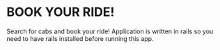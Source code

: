 # BOOK YOUR RIDE!

Search for cabs and book your ride!
Application is written in rails so you need to have rails installed before running this app.


